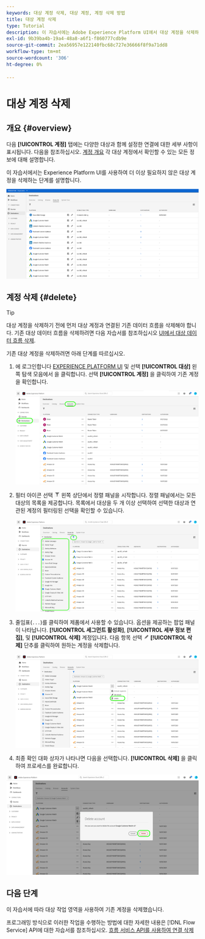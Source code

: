 ```yaml
---
keywords: 대상 계정 삭제, 대상 계정, 계정 삭제 방법
title: 대상 계정 삭제
type: Tutorial
description: 이 자습서에는 Adobe Experience Platform UI에서 대상 계정을 삭제하는 단계가 나열되어 있습니다
exl-id: 9b39ba4b-19a4-48a8-a6f1-f860777cdb9e
source-git-commit: 2ea56957e122140fbc68c727e36666f8f9a71dd8
workflow-type: tm+mt
source-wordcount: '306'
ht-degree: 0%

---
```


# 대상 계정 삭제

## 개요 {#overview}

다음 **[!UICONTROL 계정]** 탭에는 다양한 대상과 함께 설정한 연결에 대한 세부 사항이 표시됩니다. 다음을 참조하십시오. [계정 개요](../ui/destinations-workspace.md#accounts) 각 대상 계정에서 확인할 수 있는 모든 정보에 대해 설명합니다.

이 자습서에서는 Experience Platform UI를 사용하여 더 이상 필요하지 않은 대상 계정을 삭제하는 단계를 설명합니다.

![계정 탭](../assets/ui/update-accounts/destination-accounts.png)

## 계정 삭제 {#delete}

>[!TIP]
>
>대상 계정을 삭제하기 전에 먼저 대상 계정과 연결된 기존 데이터 흐름을 삭제해야 합니다. 기존 대상 데이터 흐름을 삭제하려면 다음 자습서를 참조하십시오 [UI에서 대상 데이터 흐름 삭제](./delete-destinations.md).

기존 대상 계정을 삭제하려면 아래 단계를 따르십시오.

1. 에 로그인합니다 [EXPERIENCE PLATFORM UI](https://platform.adobe.com/) 및 선택 **[!UICONTROL 대상]** 왼쪽 탐색 모음에서 을 클릭합니다. 선택 **[!UICONTROL 계정]** 을 클릭하여 기존 계정을 확인합니다.

   ![계정 탭](../assets/ui/delete-accounts/accounts-tab.png)

2. 필터 아이콘 선택 ![필터 아이콘](../assets/ui/update-accounts/filter.png) 왼쪽 상단에서 정렬 패널을 시작합니다. 정렬 패널에서는 모든 대상의 목록을 제공합니다. 목록에서 대상을 두 개 이상 선택하여 선택한 대상과 연관된 계정의 필터링된 선택을 확인할 수 있습니다.

   ![필터 대상](../assets/ui/delete-accounts/filter-accounts.png)

3. 줄임표(`...`)를 클릭하여 제품에서 사용할 수 있습니다. 옵션을 제공하는 팝업 패널이 나타납니다. **[!UICONTROL 세그먼트 활성화]**, **[!UICONTROL 세부 정보 편집]**, 및 **[!UICONTROL 삭제]** 계정입니다. 다음 항목 선택 ![삭제 단추](../assets/ui/workspace/pencil-icon.png) **[!UICONTROL 삭제]** 단추를 클릭하여 원하는 계정을 삭제합니다.

   ![대상 계정 삭제](../assets/ui/delete-accounts/delete-accounts.png)

4. 최종 확인 대화 상자가 나타나면 다음을 선택합니다. **[!UICONTROL 삭제]** 을 클릭하여 프로세스를 완료합니다.

![계정 삭제 확인](../assets/ui/delete-accounts/confirm-account-deletion.png)

## 다음 단계

이 자습서에 따라 대상 작업 영역을 사용하여 기존 계정을 삭제했습니다.

프로그래밍 방식으로 이러한 작업을 수행하는 방법에 대한 자세한 내용은 [!DNL Flow Service] API에 대한 자습서를 참조하십시오. [흐름 서비스 API를 사용하여 연결 삭제](../api/delete-destination-account.md)
